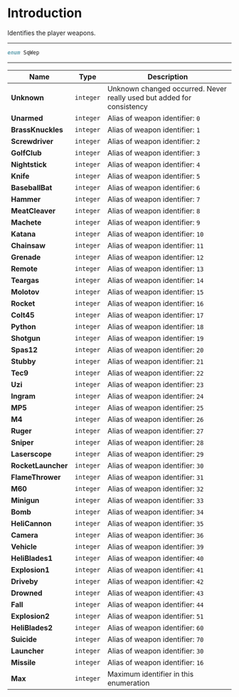 # Introduction

Identifies the player weapons.

----

```D
enum SqWep
```

----

| Name | Type | Description |
|---|---|---|
| **Unknown** | `integer` | Unknown changed occurred. Never really used but added for consistency |
| **Unarmed** | `integer` | Alias of weapon identifier: `0`
| **BrassKnuckles** | `integer` | Alias of weapon identifier: `1`
| **Screwdriver** | `integer` | Alias of weapon identifier: `2`
| **GolfClub** | `integer` | Alias of weapon identifier: `3`
| **Nightstick** | `integer` | Alias of weapon identifier: `4`
| **Knife** | `integer` | Alias of weapon identifier: `5`
| **BaseballBat** | `integer` | Alias of weapon identifier: `6`
| **Hammer** | `integer` | Alias of weapon identifier: `7`
| **MeatCleaver** | `integer` | Alias of weapon identifier: `8`
| **Machete** | `integer` | Alias of weapon identifier: `9`
| **Katana** | `integer` | Alias of weapon identifier: `10`
| **Chainsaw** | `integer` | Alias of weapon identifier: `11`
| **Grenade** | `integer` | Alias of weapon identifier: `12`
| **Remote** | `integer` | Alias of weapon identifier: `13`
| **Teargas** | `integer` | Alias of weapon identifier: `14`
| **Molotov** | `integer` | Alias of weapon identifier: `15`
| **Rocket** | `integer` | Alias of weapon identifier: `16`
| **Colt45** | `integer` | Alias of weapon identifier: `17`
| **Python** | `integer` | Alias of weapon identifier: `18`
| **Shotgun** | `integer` | Alias of weapon identifier: `19`
| **Spas12** | `integer` | Alias of weapon identifier: `20`
| **Stubby** | `integer` | Alias of weapon identifier: `21`
| **Tec9** | `integer` | Alias of weapon identifier: `22`
| **Uzi** | `integer` | Alias of weapon identifier: `23`
| **Ingram** | `integer` | Alias of weapon identifier: `24`
| **MP5** | `integer` | Alias of weapon identifier: `25`
| **M4** | `integer` | Alias of weapon identifier: `26`
| **Ruger** | `integer` | Alias of weapon identifier: `27`
| **Sniper** | `integer` | Alias of weapon identifier: `28`
| **Laserscope** | `integer` | Alias of weapon identifier: `29`
| **RocketLauncher** | `integer` | Alias of weapon identifier: `30`
| **FlameThrower** | `integer` | Alias of weapon identifier: `31`
| **M60** | `integer` | Alias of weapon identifier: `32`
| **Minigun** | `integer` | Alias of weapon identifier: `33`
| **Bomb** | `integer` | Alias of weapon identifier: `34`
| **HeliCannon** | `integer` | Alias of weapon identifier: `35`
| **Camera** | `integer` | Alias of weapon identifier: `36`
| **Vehicle** | `integer` | Alias of weapon identifier: `39`
| **HeliBlades1** | `integer` | Alias of weapon identifier: `40`
| **Explosion1** | `integer` | Alias of weapon identifier: `41`
| **Driveby** | `integer` | Alias of weapon identifier: `42`
| **Drowned** | `integer` | Alias of weapon identifier: `43`
| **Fall** | `integer` | Alias of weapon identifier: `44`
| **Explosion2** | `integer` | Alias of weapon identifier: `51`
| **HeliBlades2** | `integer` | Alias of weapon identifier: `60`
| **Suicide** | `integer` | Alias of weapon identifier: `70`
| **Launcher** | `integer` | Alias of weapon identifier: `30`
| **Missile** | `integer` | Alias of weapon identifier: `16`
| **Max** | `integer` | Maximum identifier in this enumeration |
